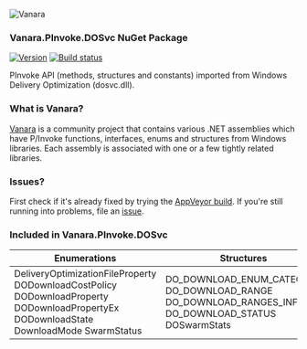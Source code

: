 ﻿![Vanara](https://raw.githubusercontent.com/dahall/Vanara/master/docs/icons/VanaraHeading.png)
### **Vanara.PInvoke.DOSvc NuGet Package**
[![Version](https://img.shields.io/nuget/v/Vanara.PInvoke.DOSvc?label=NuGet&style=flat-square)](https://github.com/dahall/Vanara/releases)
[![Build status](https://img.shields.io/appveyor/build/dahall/vanara?label=AppVeyor%20build&style=flat-square)](https://ci.appveyor.com/project/dahall/vanara)

PInvoke API (methods, structures and constants) imported from Windows Delivery Optimization (dosvc.dll).

### **What is Vanara?**

[Vanara](https://github.com/dahall/Vanara) is a community project that contains various .NET assemblies which have P/Invoke functions, interfaces, enums and structures from Windows libraries. Each assembly is associated with one or a few tightly related libraries.

### **Issues?**

First check if it's already fixed by trying the [AppVeyor build](https://ci.appveyor.com/nuget/vanara-prerelease).
If you're still running into problems, file an [issue](https://github.com/dahall/Vanara/issues).

### **Included in Vanara.PInvoke.DOSvc**

Enumerations | Structures | Interfaces
--- | --- | ---
DeliveryOptimizationFileProperty DODownloadCostPolicy DODownloadProperty DODownloadPropertyEx DODownloadState DownloadMode SwarmStatus  | DO_DOWNLOAD_ENUM_CATEGORY DO_DOWNLOAD_RANGE DO_DOWNLOAD_RANGES_INFO DO_DOWNLOAD_STATUS DOSwarmStats    | IDODownload IDODownloadStatusCallback IDOManager     

